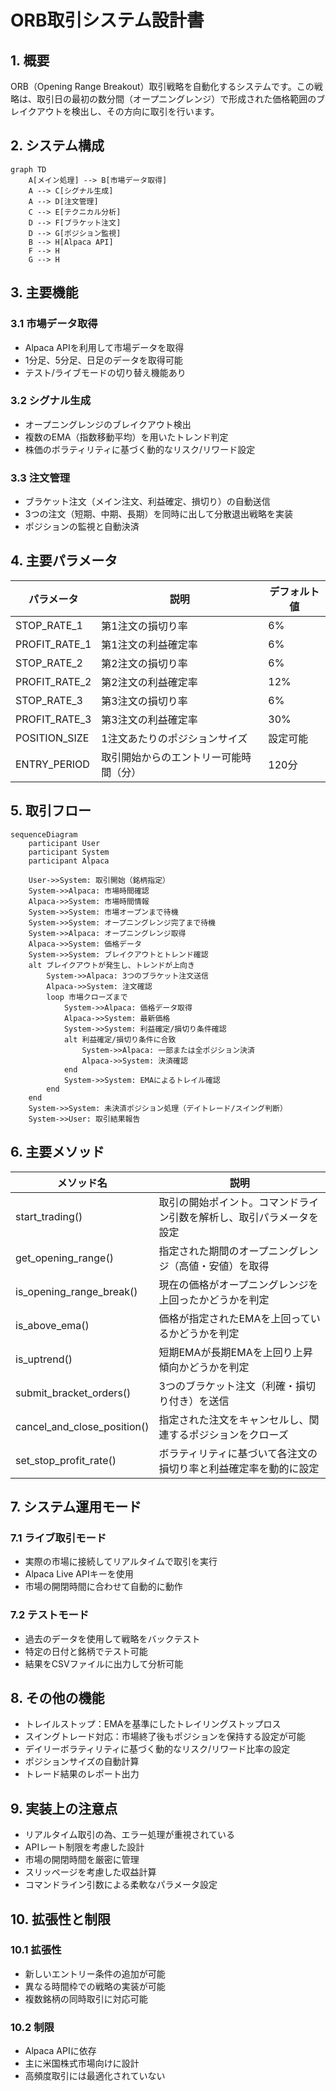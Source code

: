 # ORB取引システム設計書

## 1. 概要

ORB（Opening Range Breakout）取引戦略を自動化するシステムです。この戦略は、取引日の最初の数分間（オープニングレンジ）で形成された価格範囲のブレイクアウトを検出し、その方向に取引を行います。

## 2. システム構成

```mermaid
graph TD
    A[メイン処理] --> B[市場データ取得]
    A --> C[シグナル生成]
    A --> D[注文管理]
    C --> E[テクニカル分析]
    D --> F[ブラケット注文]
    D --> G[ポジション監視]
    B --> H[Alpaca API]
    F --> H
    G --> H
```

## 3. 主要機能

### 3.1 市場データ取得

- Alpaca APIを利用して市場データを取得
- 1分足、5分足、日足のデータを取得可能
- テスト/ライブモードの切り替え機能あり

### 3.2 シグナル生成

- オープニングレンジのブレイクアウト検出
- 複数のEMA（指数移動平均）を用いたトレンド判定
- 株価のボラティリティに基づく動的なリスク/リワード設定

### 3.3 注文管理

- ブラケット注文（メイン注文、利益確定、損切り）の自動送信
- 3つの注文（短期、中期、長期）を同時に出して分散退出戦略を実装
- ポジションの監視と自動決済

## 4. 主要パラメータ

| パラメータ | 説明 | デフォルト値 |
|------------|------|-------------|
| STOP_RATE_1 | 第1注文の損切り率 | 6% |
| PROFIT_RATE_1 | 第1注文の利益確定率 | 6% |
| STOP_RATE_2 | 第2注文の損切り率 | 6% |
| PROFIT_RATE_2 | 第2注文の利益確定率 | 12% |
| STOP_RATE_3 | 第3注文の損切り率 | 6% |
| PROFIT_RATE_3 | 第3注文の利益確定率 | 30% |
| POSITION_SIZE | 1注文あたりのポジションサイズ | 設定可能 |
| ENTRY_PERIOD | 取引開始からのエントリー可能時間（分） | 120分 |

## 5. 取引フロー

```mermaid
sequenceDiagram
    participant User
    participant System
    participant Alpaca
    
    User->>System: 取引開始（銘柄指定）
    System->>Alpaca: 市場時間確認
    Alpaca->>System: 市場時間情報
    System->>System: 市場オープンまで待機
    System->>System: オープニングレンジ完了まで待機
    System->>Alpaca: オープニングレンジ取得
    Alpaca->>System: 価格データ
    System->>System: ブレイクアウトとトレンド確認
    alt ブレイクアウトが発生し、トレンドが上向き
        System->>Alpaca: 3つのブラケット注文送信
        Alpaca->>System: 注文確認
        loop 市場クローズまで
            System->>Alpaca: 価格データ取得
            Alpaca->>System: 最新価格
            System->>System: 利益確定/損切り条件確認
            alt 利益確定/損切り条件に合致
                System->>Alpaca: 一部または全ポジション決済
                Alpaca->>System: 決済確認
            end
            System->>System: EMAによるトレイル確認
        end
    end
    System->>System: 未決済ポジション処理（デイトレード/スイング判断）
    System->>User: 取引結果報告
```

## 6. 主要メソッド

| メソッド名 | 説明 |
|------------|------|
| start_trading() | 取引の開始ポイント。コマンドライン引数を解析し、取引パラメータを設定 |
| get_opening_range() | 指定された期間のオープニングレンジ（高値・安値）を取得 |
| is_opening_range_break() | 現在の価格がオープニングレンジを上回ったかどうかを判定 |
| is_above_ema() | 価格が指定されたEMAを上回っているかどうかを判定 |
| is_uptrend() | 短期EMAが長期EMAを上回り上昇傾向かどうかを判定 |
| submit_bracket_orders() | 3つのブラケット注文（利確・損切り付き）を送信 |
| cancel_and_close_position() | 指定された注文をキャンセルし、関連するポジションをクローズ |
| set_stop_profit_rate() | ボラティリティに基づいて各注文の損切り率と利益確定率を動的に設定 |

## 7. システム運用モード

### 7.1 ライブ取引モード
- 実際の市場に接続してリアルタイムで取引を実行
- Alpaca Live APIキーを使用
- 市場の開閉時間に合わせて自動的に動作

### 7.2 テストモード
- 過去のデータを使用して戦略をバックテスト
- 特定の日付と銘柄でテスト可能
- 結果をCSVファイルに出力して分析可能

## 8. その他の機能

- トレイルストップ：EMAを基準にしたトレイリングストップロス
- スイングトレード対応：市場終了後もポジションを保持する設定が可能
- デイリーボラティリティに基づく動的なリスク/リワード比率の設定
- ポジションサイズの自動計算
- トレード結果のレポート出力

## 9. 実装上の注意点

- リアルタイム取引の為、エラー処理が重視されている
- APIレート制限を考慮した設計
- 市場の開閉時間を厳密に管理
- スリッページを考慮した収益計算
- コマンドライン引数による柔軟なパラメータ設定

## 10. 拡張性と制限

### 10.1 拡張性
- 新しいエントリー条件の追加が可能
- 異なる時間枠での戦略の実装が可能
- 複数銘柄の同時取引に対応可能

### 10.2 制限
- Alpaca APIに依存
- 主に米国株式市場向けに設計
- 高頻度取引には最適化されていない
